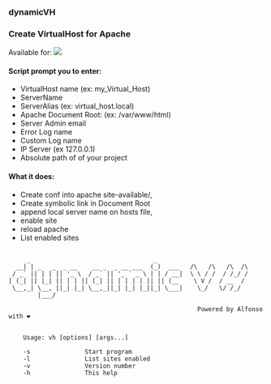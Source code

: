 ### dynamicVH
### Create VirtualHost for Apache 


Available for: [![](https://img.shields.io/badge/OS-Ubuntu-orange?style=flat&logo=linux&logoColor=black)](https://ubuntu.com/)




#### Script prompt you to enter:
* VirtualHost name (ex:  my_Virtual_Host)
* ServerName
* ServerAlias (ex: virtual_host.local)
* Apache Document Root: (ex: /var/www/html)
* Server Admin email 
* Error Log name
* Custom Log name
* IP Server (ex 127.0.0.1)
* Absolute path of of your project


#### What it does:

* Create conf into apache site-available/,
* Create symbolic link in Document Root
* append local server name on hosts file,
* enable site 
* reload apache
* List enabled sites







```

     _                                  _                         
  __| | _   _  _ __    __ _  _ __ ___  (_)  ___   /\   /\   /\  /\
 / _` || | | || '_ \  / _` || '_ ` _ \ | | / __|  \ \ / /  / /_/ /
| (_| || |_| || | | || (_| || | | | | || || (__    \ V /  / __  / 
 \__,_| \__, ||_| |_| \__,_||_| |_| |_||_| \___|    \_/   \/ /_/  
        |___/                                                     

                                                    Powered by Alfonso with ❤ 
    

    Usage: vh [options] [args...]

    -s               Start program
    -l               List sites enabled
    -v               Version number
    -h               This help

```
